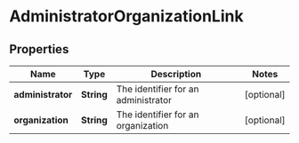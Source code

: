 

# AdministratorOrganizationLink


## Properties

| Name | Type | Description | Notes |
|------------ | ------------- | ------------- | -------------|
|**administrator** | **String** | The identifier for an administrator |  [optional] |
|**organization** | **String** | The identifier for an organization |  [optional] |



